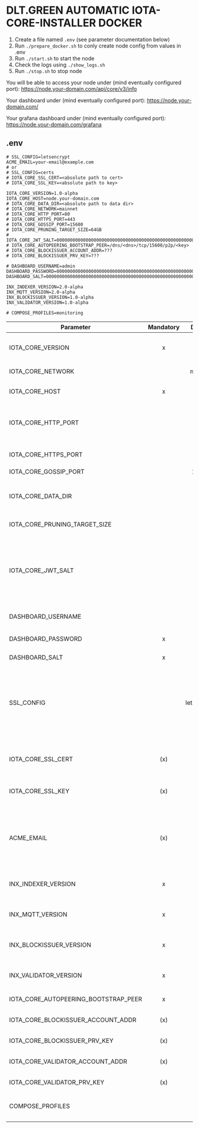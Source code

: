 # DLT.GREEN AUTOMATIC IOTA-CORE-INSTALLER DOCKER

1. Create a file named `.env` (see parameter documentation below)
2. Run `./prepare_docker.sh` to conly create node config from values in .env
3. Run `./start.sh` to start the node
4. Check the logs using `./show_logs.sh`
5. Run `./stop.sh` to stop node

You will be able to access your node under  (mind eventually configured port):
https://node.your-domain.com/api/core/v3/info

Your dashboard under (mind eventually configured port):
https://node.your-domain.com/

Your grafana dashboard under (mind eventually configured port):
https://node.your-domain.com/grafana

## .env

```
# SSL_CONFIG=letsencrypt
ACME_EMAIL=your-email@example.com
# or
# SSL_CONFIG=certs
# IOTA_CORE_SSL_CERT=<absolute path to cert>
# IOTA_CORE_SSL_KEY=<absolute path to key>

IOTA_CORE_VERSION=1.0-alpha
IOTA_CORE_HOST=node.your-domain.com
# IOTA_CORE_DATA_DIR=<absolute path to data dir>
# IOTA_CORE_NETWORK=mainnet
# IOTA_CORE_HTTP_PORT=80
# IOTA_CORE_HTTPS_PORT=443
# IOTA_CORE_GOSSIP_PORT=15600
# IOTA_CORE_PRUNING_TARGET_SIZE=64GB
# IOTA_CORE_JWT_SALT=0000000000000000000000000000000000000000000000000000000000000000
# IOTA_CORE_AUTOPEERING_BOOTSTRAP_PEER=/dns/<dns>/tcp/15600/p2p/<key>
# IOTA_CORE_BLOCKISSUER_ACCOUNT_ADDR=???
# IOTA_CORE_BLOCKISSUER_PRV_KEY=???

# DASHBOARD_USERNAME=admin
DASHBOARD_PASSWORD=0000000000000000000000000000000000000000000000000000000000000000
DASHBOARD_SALT=0000000000000000000000000000000000000000000000000000000000000000

INX_INDEXER_VERSION=2.0-alpha
INX_MQTT_VERSION=2.0-alpha
INX_BLOCKISSUER_VERSION=1.0-alpha
INX_VALIDATOR_VERSION=1.0-alpha

# COMPOSE_PROFILES=monitoring
```

| Parameter                            | Mandatory |     Default     | Description                                                                                                                                                                     |
|--------------------------------------|:---------:|:---------------:|---------------------------------------------------------------------------------------------------------------------------------------------------------------------------------|
| IOTA_CORE_VERSION                    |     x     |                 | Version of `iotaledger/iota-core` docker image to use                                                                                                                           |
| IOTA_CORE_NETWORK                    |           |     mainnet     | Allowed values: `mainnet`, `testnet`                                                                                                                                            |
| IOTA_CORE_HOST                       |     x     |                 | Host domain name e.g. `hornet.dlt.green`                                                                                                                                        |
| IOTA_CORE_HTTP_PORT                  |           |       80        | HTTP port to access dashboard and api. Must be 80 if letsencrypt is used.                                                                                                       |
| IOTA_CORE_HTTPS_PORT                 |           |       443       | HTTPS port to access dashboard and api                                                                                                                                          |
| IOTA_CORE_GOSSIP_PORT                |           |      15600      | Gossip port                                                                                                                                                                     |
| IOTA_CORE_DATA_DIR                   |           |     ./data      | Directory containing configuration, database, snapshots etc.                                                                                                                    |
| IOTA_CORE_PRUNING_TARGET_SIZE        |           |      64GB       | Target size of database                                                                                                                                                         |
| IOTA_CORE_JWT_SALT                   |           | <random-string> | Some random secret string used to generate (and validate) JWT tokens. If not given a random string is generated by `prepare_docker.sh` for security reasons                     |
| DASHBOARD_USERNAME                   |           |      admin      | Username to access dashboard                                                                                                                                                    |
| DASHBOARD_PASSWORD                   |     x     |                 | Password hash: `docker compose run iota-core tools pwd-hash`                                                                                                                    |
| DASHBOARD_SALT                       |     x     |                 | Password salt                                                                                                                                                                   |
| SSL_CONFIG                           |           |   letsencrypt   | Allowed values: `certs`, `letsencrypt`. Default: `letsencrypt`. If set to certs `IOTA_CORE_SSL_CERT` and `IOTA_CORE_SSL_KEY` are used otherwise letsencrypt is used by default. |
| IOTA_CORE_SSL_CERT                   |    (x)    |                 | Absolute path to SSL certificate (mandatory if `SSL_CONFIG=certs`)                                                                                                              |
| IOTA_CORE_SSL_KEY                    |    (x)    |                 | Absolute path to SSL private key (mandatory if `SSL_CONFIG=certs`)                                                                                                              |
| ACME_EMAIL                           |    (x)    |                 | Mail address used to fetch SSL certificate from letsencrypt (mandatory if `SSL_CONFIG` not set or is set to `letsencrypt`).                                                     |
| INX_INDEXER_VERSION                  |     x     |                 | Version of `iotaledger/inx-indexer` docker image to use                                                                                                                         |
| INX_MQTT_VERSION                     |     x     |                 | Version of `iotaledger/inx-mqtt` docker image to use                                                                                                                            |
| INX_BLOCKISSUER_VERSION              |     x     |                 | Version of `iotaledger/inx-blockissuer` docker image to use                                                                                                                     |
| INX_VALIDATOR_VERSION                |     x     |                 | Version of `iotaledger/inx-validator` docker image to use                                                                                                                       |
| IOTA_CORE_AUTOPEERING_BOOTSTRAP_PEER |     x     |                 | Peer to bootstrap autopeerring                                                                                                                                                  |
| IOTA_CORE_BLOCKISSUER_ACCOUNT_ADDR   |    (x)    |                 | Account address used by inx-blockissuer                                                                                                                                         |
| IOTA_CORE_BLOCKISSUER_PRV_KEY        |    (x)    |                 | Private key used by inx-blockissuer                                                                                                                                             |
| IOTA_CORE_VALIDATOR_ACCOUNT_ADDR     |    (x)    |                 | Account address used by inx-validator                                                                                                                                           |
| IOTA_CORE_VALIDATOR_PRV_KEY          |    (x)    |                 | Private key used by inx-validator                                                                                                                                               |
| COMPOSE_PROFILES                     |           |                 | Allowed values: `monitoring`, `blockissuer`, `validator`                                                                                                                        |
